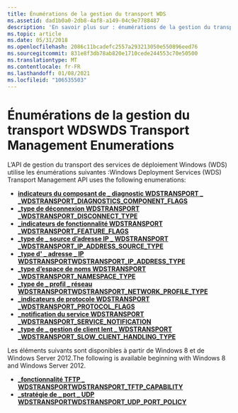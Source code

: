 ```yaml
---
title: Énumérations de la gestion du transport WDS
ms.assetid: dad1b0a0-2db8-4af8-a149-04c9e7788487
description: 'En savoir plus sur : énumérations de la gestion du transport WDS'
ms.topic: article
ms.date: 05/31/2018
ms.openlocfilehash: 2086c11bcadefc2557a293213050e550896eed76
ms.sourcegitcommit: 831e8f3db78ab820e1710cede244553c70e50500
ms.translationtype: MT
ms.contentlocale: fr-FR
ms.lasthandoff: 01/08/2021
ms.locfileid: "106535503"
---
```

# <a name="wds-transport-management-enumerations"></a><span data-ttu-id="e4420-103">Énumérations de la gestion du transport WDS</span><span class="sxs-lookup"><span data-stu-id="e4420-103">WDS Transport Management Enumerations</span></span>

<span data-ttu-id="e4420-104">L’API de gestion du transport des services de déploiement Windows (WDS) utilise les énumérations suivantes :</span><span class="sxs-lookup"><span data-stu-id="e4420-104">Windows Deployment Services (WDS) Transport Management API uses the following enumerations:</span></span>

-   [<span data-ttu-id="e4420-105">**indicateurs du composant de \_ diagnostic WDSTRANSPORT \_ \_**</span><span class="sxs-lookup"><span data-stu-id="e4420-105">**WDSTRANSPORT\_DIAGNOSTICS\_COMPONENT\_FLAGS**</span></span>](/windows/win32/api/wdstptmgmt/ne-wdstptmgmt-wdstransport_diagnostics_component_flags)
-   [<span data-ttu-id="e4420-106">**\_type de déconnexion WDSTRANSPORT \_**</span><span class="sxs-lookup"><span data-stu-id="e4420-106">**WDSTRANSPORT\_DISCONNECT\_TYPE**</span></span>](/windows/win32/api/wdstptmgmt/ne-wdstptmgmt-wdstransport_disconnect_type)
-   [<span data-ttu-id="e4420-107">**\_indicateurs de fonctionnalité WDSTRANSPORT \_**</span><span class="sxs-lookup"><span data-stu-id="e4420-107">**WDSTRANSPORT\_FEATURE\_FLAGS**</span></span>](/windows/win32/api/wdstptmgmt/ne-wdstptmgmt-wdstransport_feature_flags)
-   [<span data-ttu-id="e4420-108">**\_type de \_ source d’adresse IP \_ WDSTRANSPORT \_**</span><span class="sxs-lookup"><span data-stu-id="e4420-108">**WDSTRANSPORT\_IP\_ADDRESS\_SOURCE\_TYPE**</span></span>](/windows/win32/api/wdstptmgmt/ne-wdstptmgmt-wdstransport_ip_address_source_type)
-   [<span data-ttu-id="e4420-109">**\_type d' \_ adresse \_ IP WDSTRANSPORT**</span><span class="sxs-lookup"><span data-stu-id="e4420-109">**WDSTRANSPORT\_IP\_ADDRESS\_TYPE**</span></span>](/windows/win32/api/wdstptmgmt/ne-wdstptmgmt-wdstransport_ip_address_type)
-   [<span data-ttu-id="e4420-110">**\_type d’espace de noms WDSTRANSPORT \_**</span><span class="sxs-lookup"><span data-stu-id="e4420-110">**WDSTRANSPORT\_NAMESPACE\_TYPE**</span></span>](/windows/win32/api/wdstptmgmt/ne-wdstptmgmt-wdstransport_namespace_type)
-   [<span data-ttu-id="e4420-111">**\_type de \_ profil \_ réseau WDSTRANSPORT**</span><span class="sxs-lookup"><span data-stu-id="e4420-111">**WDSTRANSPORT\_NETWORK\_PROFILE\_TYPE**</span></span>](/windows/win32/api/wdstptmgmt/ne-wdstptmgmt-wdstransport_network_profile_type)
-   [<span data-ttu-id="e4420-112">**\_indicateurs de protocole WDSTRANSPORT \_**</span><span class="sxs-lookup"><span data-stu-id="e4420-112">**WDSTRANSPORT\_PROTOCOL\_FLAGS**</span></span>](/windows/win32/api/wdstptmgmt/ne-wdstptmgmt-wdstransport_protocol_flags)
-   [<span data-ttu-id="e4420-113">**\_notification du service WDSTRANSPORT \_**</span><span class="sxs-lookup"><span data-stu-id="e4420-113">**WDSTRANSPORT\_SERVICE\_NOTIFICATION**</span></span>](/windows/win32/api/wdstptmgmt/ne-wdstptmgmt-wdstransport_service_notification)
-   [<span data-ttu-id="e4420-114">**\_type de \_ gestion de client lent \_ WDSTRANSPORT \_**</span><span class="sxs-lookup"><span data-stu-id="e4420-114">**WDSTRANSPORT\_SLOW\_CLIENT\_HANDLING\_TYPE**</span></span>](/windows/win32/api/wdstptmgmt/ne-wdstptmgmt-wdstransport_slow_client_handling_type)

<span data-ttu-id="e4420-115">Les éléments suivants sont disponibles à partir de Windows 8 et de Windows Server 2012.</span><span class="sxs-lookup"><span data-stu-id="e4420-115">The following is available beginning with Windows 8 and Windows Server 2012.</span></span>

-   [<span data-ttu-id="e4420-116">**\_fonctionnalité TFTP \_ WDSTRANSPORT**</span><span class="sxs-lookup"><span data-stu-id="e4420-116">**WDSTRANSPORT\_TFTP\_CAPABILITY**</span></span>](/windows/win32/api/wdstptmgmt/ne-wdstptmgmt-wdstransport_tftp_capability)
-   [<span data-ttu-id="e4420-117">**\_stratégie de \_ port \_ UDP WDSTRANSPORT**</span><span class="sxs-lookup"><span data-stu-id="e4420-117">**WDSTRANSPORT\_UDP\_PORT\_POLICY**</span></span>](/windows/win32/api/wdstptmgmt/ne-wdstptmgmt-wdstransport_udp_port_policy)

 

 




